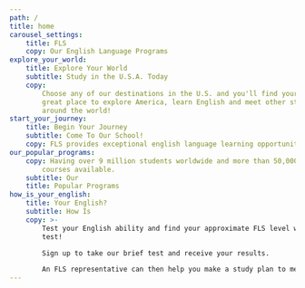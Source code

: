 ```yaml
---
path: /
title: home
carousel_settings:
    title: FLS
    copy: Our English Language Programs
explore_your_world:
    title: Explore Your World
    subtitle: Study in the U.S.A. Today
    copy:
        Choose any of our destinations in the U.S. and you'll find yourself in a
        great place to explore America, learn English and meet other students from
        around the world!
start_your_journey:
    title: Begin Your Journey
    subtitle: Come To Our School!
    copy: FLS provides exceptional english language learning opportunities.
our_popular_programs:
    copy: Having over 9 million students worldwide and more than 50,000 online
        courses available.
    subtitle: Our
    title: Popular Programs
how_is_your_english:
    title: Your English?
    subtitle: How Is
    copy: >-
        Test your English ability and find your approximate FLS level with our FREE
        test!

        Sign up to take our brief test and receive your results.

        An FLS representative can then help you make a study plan to meet your goals.
---
```

